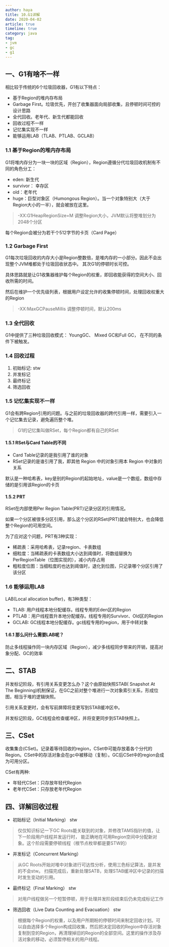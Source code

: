 ```yaml
---
author: haya
title: 10.G1详解
date: 2020-04-02
article: true
timeline: true
category: java
tag:
- jvm
- gc
- g1
---
```


## 一、G1有啥不一样
相比较于传统的6个垃圾回收器，G1有以下特点：
- 基于Region的堆内存布局
- Garbage First。垃圾优先，开创了收集器面向局部收集，且停顿时间可控的设计思路
- 全代回收。老年代、新生代都能回收
- 回收过程不一样
- 记忆集实现不一样
- 能够运用LAB（TLAB、PTLAB、GCLAB）


### 1.1 基于Region的堆内存布局

G1将堆内存分为一块一块的区域（Region），Region遵循分代垃圾回收机制有不同的角色分工：
- eden: 新生代
- survivor： 幸存区
- old：老年代
- huge：巨型对象区（Humongous Region）。当一个对象特别大（大于Region大小的一半），就会被放在这里。
> -XX:G1HeapRegionSize=M 调整Region大小，JVM默认将整堆划分为2048个分区

每个Region会被分为若干个512字节的卡页（Card Page）



### 1.2 Garbage First
G1每次垃圾回收的内存大小是Region整数倍，是堆内存的一小部分。因此不会出现整个JVM堆都处于垃圾回收状态中。
其次G1的停顿时长可控。

具体思路就是让G1收集器维护每个Region的权重，即回收能获得的空间大小、回收所需的时间。

然后在维护一个优先级列表，根据用户设定允许的收集停顿时间，处理回收权重大的Region
> -XX:MaxGCPauseMillis 调整停顿时间，默认200ms


### 1.3 全代回收

G1中提供了三种垃圾回收模式： YoungGC、 Mixed GC和Full GC， 在不同的条件下被触发。


### 1.4 回收过程
1. 初始标记: stw
2. 并发标记
3. 最终标记
4. 筛选回收

### 1.5 记忆集实现不一样
G1会有跨Region引用的问题。与之前的垃圾回收器的跨代引用一样，需要引入一个记忆集去记录，避免遍历整个堆。
> G1的记忆集叫做RSet，每个Region都有自己的RSet

#### 1.5.1 RSet与Card Table的不同
- Card Table记录的是我引用了谁的对象
- RSet记录的是谁引用了我，即其他 Region 中的对象引用本 Region 中对象的关系

默认是一种哈希表，key是别的Region的起始地址，value是一个数组，数组中存储的是引用该Region的卡页

####  1.5.2 PRT
RSet在内部使用Per Region Table(PRT)记录分区的引用情况。

如果一个分区被很多分区引用，那么这个分区的RSet(PRT)就会特别大，也会降低整个Region的可用空间。

为了应对这个问题，PRT有3种实现：
- 稀疏表：采用哈希表，记录region、卡表数组
- 细粒度：当稀疏表的卡表数组大小达到阈值时，将数组替换为PerRegionTable（位图实现的），减小内存占用
- 粗粒度位图：当细粒度的也达到阈值时，退化到位图，只记录哪个分区引用了该分区

### 1.6 能够运用LAB
LAB(Local allocation buffer)，有3种类型：
- TLAB: 用户线程本地分配缓存。线程专用的Eden区的Region
- PTLAB：用户线程晋升本地分配缓存。线程专用的Survivor、Old区的Region
- GCLAB: GC线程本地分配缓存。gc线程专用的region，用于中转对象

#### 1.6.1 那么问什么需要LAB呢？
防止多线程操作同一块内存区域（Region），减少多线程同步带来的开销，提高对象分配、GC的效率



## 二、STAB
并发标记阶段，有引用关系变更怎么办？这个由原始快照STAB( Snapshot At The Beginning)机制保证，在GC之前对整个堆进行一次对象索引关系，形成位图，相当于堆的逻辑快照。

引用关系变更时，会有写前屏障将变更写到STAB缓冲区中。

并发标记阶段，GC线程会检查缓冲区，并将变更同步到STAB快照上。

## 三、CSet
收集集合(CSet)。记录着等待回收的region，CSet中可能存放着各个分代的Region。CSet中的存活对象会在gc中被移动（复制）。GC后CSet中的region会成为可用分区。

CSet有两种:
- 年轻代CSet：只存放年轻代Region
- 老年代CSet：只存放老年代Region

## 四、详解回收过程
- 初始标记（Initial Marking） stw
> 仅仅知识标记一下GC Roots能关联到的对象，并修改TAMS指针的值，让下一阶段用户线程并发运行时，
能正确地在可用Region空间中分配新对象。这个阶段需要停顿线程（根节点枚举都是要STW的）

- 并发标记（Concurrent Marking）
> 从GC Roots开始对堆中对象进行可达性分析，使用三色标记算法，是并发的不会stw。
扫描完成后，重新处理SATB，处理STAB缓冲区中记录的扫描时发生变动的引用。

- 最终标记（Final Marking） stw
> 对用户线程做另一个短暂停顿，用于处理并发阶段结束后仍未完成标记工作

- 筛选回收（Live Data Counting and Evacuation） stw
> 根据每个Region的权重，以及用户所期盼的停顿时间来制定回收计划。可以自由选择多个Region构成回收集，然后把决定回收的Region中存活对象复制到空的Region，再清理掉旧的Region的全部空间。这里的操作涉及存活对象的移动，必须暂停相关的用户线程。






